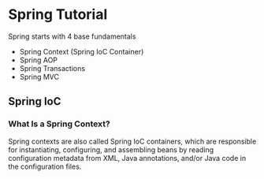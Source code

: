 # Spring Tutorial

Spring starts with 4 base fundamentals
- Spring Context (Spring IoC Container)
- Spring AOP
- Spring Transactions
- Spring MVC

## Spring IoC
### What Is a Spring Context?
Spring contexts are also called Spring IoC containers, which are responsible for instantiating, configuring, and assembling beans by reading configuration metadata from XML, Java annotations, and/or Java code in the configuration files.

